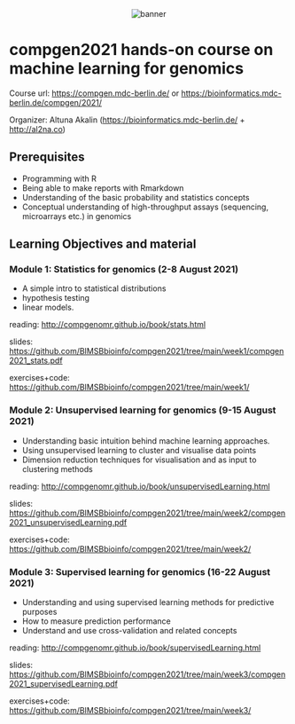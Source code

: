 <a name="logo"/>
<div align="center">
<img src="https://bioinformatics.mdc-berlin.de/compgen/2021/img/banner.png" alt="banner"  ></img>
</a>
</div>

# compgen2021 hands-on course on machine learning for genomics

Course url: https://compgen.mdc-berlin.de/ or https://bioinformatics.mdc-berlin.de/compgen/2021/

Organizer: Altuna Akalin (https://bioinformatics.mdc-berlin.de/ + http://al2na.co)

## Prerequisites 
- Programming with R
- Being able to make reports with Rmarkdown
- Understanding of the basic probability and statistics concepts 
- Conceptual understanding of high-throughput assays (sequencing, microarrays etc.) in genomics 

## Learning Objectives and material 

### Module 1: Statistics for genomics (2-8 August 2021)
- A simple intro to statistical distributions
- hypothesis testing
- linear models.

reading: http://compgenomr.github.io/book/stats.html

slides: https://github.com/BIMSBbioinfo/compgen2021/tree/main/week1/compgen2021_stats.pdf

exercises+code: https://github.com/BIMSBbioinfo/compgen2021/tree/main/week1/

### Module 2: Unsupervised learning for genomics (9-15 August 2021)
- Understanding basic intuition behind machine learning approaches. 
- Using unsupervised learning to cluster and visualise data points
- Dimension reduction techniques for visualisation and as input to clustering methods

reading: http://compgenomr.github.io/book/unsupervisedLearning.html

slides: https://github.com/BIMSBbioinfo/compgen2021/tree/main/week2/compgen2021_unsupervisedLearning.pdf

exercises+code: https://github.com/BIMSBbioinfo/compgen2021/tree/main/week2/


### Module 3: Supervised learning for genomics (16-22 August 2021)
- Understanding and using supervised learning methods for predictive purposes
- How to measure prediction performance
- Understand and use cross-validation and related concepts

reading: http://compgenomr.github.io/book/supervisedLearning.html

slides: https://github.com/BIMSBbioinfo/compgen2021/tree/main/week3/compgen2021_supervisedLearning.pdf

exercises+code:  https://github.com/BIMSBbioinfo/compgen2021/tree/main/week3/
